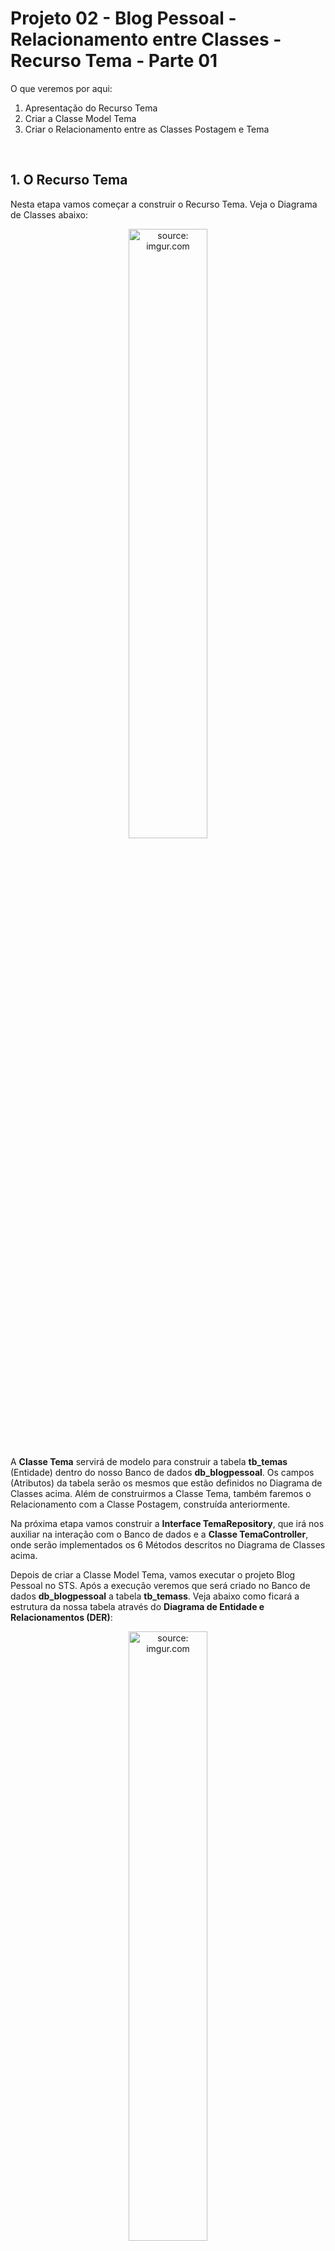 <h1>Projeto 02 - Blog Pessoal - Relacionamento entre Classes - Recurso Tema - Parte 01</h1>

O que veremos por aqui:

1. Apresentação do Recurso Tema
2. Criar a Classe Model Tema
3. Criar o Relacionamento entre as Classes Postagem e Tema

<br />

<h2>1. O Recurso Tema</h2>

Nesta etapa vamos começar a construir o Recurso Tema. Veja o Diagrama de Classes abaixo: 

<div align="center"><img src="https://i.imgur.com/ocn729z.png" title="source: imgur.com" width="50%"/></div>

A **Classe Tema** servirá de modelo para construir a tabela **tb_temas** (Entidade) dentro do nosso Banco de dados **db_blogpessoal**. Os campos (Atributos) da tabela serão os mesmos que estão definidos no Diagrama de Classes acima. Além de construirmos a Classe Tema, também faremos o Relacionamento com a Classe Postagem, construída anteriormente. 

Na próxima etapa vamos construir a **Interface TemaRepository**, que irá nos auxiliar na interação com o Banco de dados e a **Classe TemaController**, onde serão implementados os 6 Métodos descritos no Diagrama de Classes acima.

Depois de criar a Classe Model Tema, vamos executar o projeto Blog Pessoal no STS. Após a execução veremos que será criado no Banco de dados **db_blogpessoal** a tabela **tb_temass**. Veja abaixo como ficará a estrutura da nossa tabela através do **Diagrama de Entidade e Relacionamentos (DER)**:

<div align="center"><img src="https://i.imgur.com/YKdkCyN.png" title="source: imgur.com" width="50%"/></div>

O Dicionário de dados da nossa tabela tb_temass será o seguinte:

| Atributo      | Tipo de dado | Descrição           | Chave |
| ------------- | ------------ | ------------------- | ----- |
| **id**        | bigint       | Identificador único | PK    |
| **descricao** | varchar(255) | Tema  |       |

<br />

| <img src="https://i.imgur.com/vVDBDG0.png" title="source: imgur.com" width="200px"/> | <div align="left"> **ALERTA DE BSM:** *Mantenha a Atenção aos Detalhes ao criar o Recurso Tema. Todas as Camadas (Pacotes: Model, Repository e Controller), já foram criadas no Recurso Postagem.* </div> |
| ------------------------------------------------------------ | ------------------------------------------------------------ |

<br />

| <img src="https://i.imgur.com/RfjtOFi.png" title="source: imgur.com" width="160px"/> | <div align="left"> **DICA:** *Caso você tenha alguma dúvida sobre como criar a Classe, executar o projeto, entre outras, consulte a Documentação do Recurso Postagem.* </div> |
| ------------------------------------------------------------ | ------------------------------------------------------------ |

<br />

<h2>👣 Passo 01 - Criar a Classe Tema na Camada Model</h2>

Agora vamos criar a segunda Classe Model que chamaremos de **Tema**.

1. Clique com o botão direito do mouse sobre o **Pacote Model** (**com.generation.blogpessoal.model**), na Source Folder Principal (**src/main/java**), e clique na opção **New 🡪 Class**
2. Na janela **New Java Class**, no item **Name**, digite o nome da Classe (**Tema**), e na sequência clique no botão **Finish** para concluir.
3. Observe na imagem abaixo que o Pacote **model** agora terá 2 Classes:

<div align="center"><img src="https://i.imgur.com/AOwW48C.png" title="source: imgur.com" /></div>

Agora vamos criar o código da **Classe Model Tema** conforme o código abaixo:

```java
package com.generation.blogpessoal.model;

import jakarta.persistence.Entity;
import jakarta.persistence.GeneratedValue;
import jakarta.persistence.GenerationType;
import jakarta.persistence.Id;
import jakarta.persistence.Table;
import jakarta.validation.constraints.NotNull;

@Entity
@Table(name = "tb_temas")
public class Tema {
	
	@Id
	@GeneratedValue(strategy = GenerationType.IDENTITY)
	private Long id;

	@NotNull(message = "O Atributo Descrição é obrigatório")
	private String descricao;

	public Long getId() {
		return this.id;
	}

	public void setId(Long id) {
		this.id = id;
	}

	public String getDescricao() {
		return this.descricao;
	}

	public void setDescricao(String descricao) {
		this.descricao = descricao;
	}

}
```

Veja na tabela abaixo a conversão de **Tipo de dados Java 🡪 MySQL, de acordo com o que foi definido no Diagrama de Classes acima:**

| Atributo   | Tipo de dado Java                                            | Tipo de dado MySQL |
| ---------- | ------------------------------------------------------------ | ------------------ |
| **id**     | Long | BIGINT             |
| **descricao** | String | VARCHAR(255)       |

Observe que no Atributo **descricao** utilizamos a anotação **@NotNull**, que **não permite que o Atributo seja Nulo, mas permite que ele contenha apenas Espaços em branco**. Você pode configurar uma mensagem para o usuário através do Atributo **message**.

Caso você tenha alguma dúvida, consulte a **Documentação da Classe Postagem**, pois o código da Classe Tema é muito semelhante.

Para concluir, não esqueça de Salvar o código (**File 🡪 Save All**) e verificar se o Projeto está em execução

<br />

<div align="left"><img src="https://i.imgur.com/sv8IEe1.png" title="source: imgur.com" width="25px"/> <a href="https://jakarta.ee/specifications/bean-validation/3.0/apidocs/" target="_blank"><b>Documentação: <i>@NotNull</i></b></a></div>


<br />

<h2>👣 Passo 02 - Executar o projeto e Checar o Banco de dados</h2>

1. Execute o projeto e verifique no **MySQL Workbench** se a tabela **tb_temas** foi criada no Banco de dados **db_blogpessoal**, como mostra a figura abaixo:

<div align="center"><img src="https://i.imgur.com/v9NTzoW.png" title="source: imgur.com" /></div>

<br />

<h2>2. Relacionamento de Classes</h2>

**Mapeamento Objeto-Relacional (ORM)** é o processo de conversão das Classes Java em Tabelas (Entidades) no Banco de dados da aplicação e vice-versa. Em outras palavras, isso nos permite interagir com um Banco de dados Relacional. O **Java Persistence API (JPA)** é uma especificação que define como persistir dados em uma Banco de dados a partir de aplicações Java, sem a necessidade de utilizar código SQL. O foco principal do JPA é a camada **ORM**. O Framework responsável por implementar o ORM no Spring é o **Hibernate**. Para mais detalhes, consulte o Cookbook <a href="03.md" target="_blank"><b>Introdução ao JPA</b></a>.

O **JPA** simplifica o tratamento do modelo de Banco de dados Relacional nos aplicativos Java quando mapeamos cada Tabela para uma única Classe de entidade (Model) e para executar as consultas SQL (INSERT, SELECT, UPDATE e DELETE), o JPA utiliza as **Query Methods**, que são Métodos que fazem o mesmo papel das Queries SQL. 

Da mesma foram que criamos os Relacionamentos entre tabelas no SQL, no JPA, quando estamos trabalhando com um Banco de dados Relacional como o MySQL, também precisamos criar os **Relacionamentos entre as Classes**. A partir do Relacionamento entre as Classes, o **Hibernate** construirá o Relacionamento entre as Tabelas no Banco de dados Relacional. 

Nesta etapa vamos construir o **Relacionamento do Recurso Tema com o Recurso Postagem**. Veja o Diagrama de Classes abaixo: 

<div align="center"><img src="https://i.imgur.com/rE9pUwH.png" title="source: imgur.com" /></div>

<br />

Para construirmos o **Relacionamento entre Classes**, precisamos definir a **Cardinalidade** e a **Direção do Relacionamento**, como veremos a seguir:

<h3>2.1. Direção do Relacionamento</h3>

Quanto ao sentido, podemos definir de uma forma global dois tipos de Relacionamentos:

- **Unidirecional.**
- **Bidirecional.**

Nos **Relacionamentos Unidirecionais**, mapeamos somente uma das entidades  envolvidas no relacionamento. Nestes relacionamentos, temos os conceitos de **Entidade Fonte** e **Entidade Alvo**. A diferença básica é que a **Entidade Fonte** possui o Mapeamento do Relacionamento.

Nos **Relacionamentos Bidirecionais**, as duas entidades são mapeadas e o relacionamento acontece em ambos os sentidos entre as entidades, que se comportam como se existissem dois Relacionamentos Unidirecionais, um para cada entidade envolvida.

Nos Relacionamentos Bidirecionais temos o conceito de **Entidade Proprietária** e **Entidade Inversa**.

- **Entidade Proprietária:** A tabela dessa Entidade será a Proprietária da **Chave Estrangeira - Foreign Key**.
- **Entidade Inversa:** O atributo deve ser anotado e configurado com o comando `mappedBy`.

<br />

<h3>2.2. Cardinalidade de um Relacionamento</h3>

O Mapeamento de uma Entidade é realizado de acordo com a sua Cardinalidade, através das anotações listadas na tabela abaixo:

| Tipo de Relacionamento  |      | Anotação      | Descrição                                                    |
| ----------------------- | :--: | ------------- | ------------------------------------------------------------ |
| Um pra um - 1:1         |  🡪   | `@OneToOne`   | Um Objeto da Classe A se relacionará com apenas um Objeto da Classe B. |
| Um pra muitos - 1:N     |  🡪   | `@OneToMany`  | Um Objeto da Classe A se relacionará com muitos Objetos da Classe B. |
| Muitos pra um - N:1     |  🡪   | `@ManyToOne`  | Muitos Objetos da Classe B se relacionarão com apenas um Objeto da Classe A. Esta anotação é utilizada em conjunto com a anotação `@OneToMany` para criar uma Relação Um para Muitos Bidirecional. |
| Muitos pra muitos - N:M |  🡪   | `@ManyToMany` | Muitos Objetos da Classe A se relacionarão com muitos Objetos da Classe B. |

<br/>

No **Relacionamento Unidirecional**, a anotação é inserida em apenas uma Classe, enquanto no **Relacionamento Bidirecional**, a anotação é inserida em ambas as Classes. No Projeto Blog Pessoal, utilizaremos apenas **Relacionamentos Bidirecionais Um para Muitos**.

Depois de criar o **Relacionamento Bidirecional Um para Muitos entre as Classes Postagem e Tema**, vamos executar o projeto Blog Pessoal no STS. Após executar o projeto, o MySQL criará a Relação entre as tabelas **tb_postagens** e **tb_temas** Unidirecional, porque não existe Relação Bidirecional no SQL. Veja abaixo como ficará a estrutura da nossa tabela através do **Diagrama de Entidade e Relacionamentos (DER)** abaixo:

<div align="center"><img src="https://i.imgur.com/73XEIxe.png" title="source: imgur.com" /></div>

Como o JPA faz o mapeamento das Tabelas em Objetos, caso o Relacionamento Bidirecional esteja habilitado, a Relação funcionará independente do Banco de Dados ser Unidirecional. 

<br />

<h2>👣 Passo 01 - Criar a Relação ManytoOne na Classe Postagem</h2>

A Classe Postagem será o lado N:1 da Relação Bidirecional, ou seja, **Muitas Postagens podem ter apenas Um Tema**. Para criar a Relação vamos inserir depois do último Atributo da Classe Postagem (data), as 3 linhas destacadas em vermelho na figura abaixo:

<div align="left"><img src="https://i.imgur.com/gbRGmVG.png" title="source: imgur.com" /></div>

**Linha 37:** A anotação **@ManyToOne** indica que a Classe Postagem será o lado N:1 e terá um **Objeto da Classe Tema**, que no modelo Relacional será a **Chave Estrangeira na Tabela tb_postagens (tema_id)**.

**Linha 38:** A anotação **@JsonIgnoreProperties** indica que uma parte do JSON será ignorado, ou seja, como a Relação entre as Classes será do tipo Bidirecional, ao listar o Objeto Postagem numa consulta, por exemplo, o Objeto Tema, que será criado na linha 39, será exibido como um **"Sub Objeto"** do Objeto Postagem, como mostra a figura abaixo, devido ao Relacionamento que foi criado.

```json
{
	"id": 1,
	"titulo": "Título da Postagem 01",
	"texto": "Texto da postagem 01",
	"data": "2022-05-02T09:27:11.2221618",
	"tema": {
		"id": 1,
		"descricao": "Tema 01"
	}
}
```

Ao exibir o Objeto Tema, o Objeto Postagem será exibido novamente e na sequência Tema será exibido novamente, criando um looping infinito dentro do JSON, devido a relação Bidirecional. Para impedir o looping infinito e o travamento da nossa aplicação (Vide a imagem abaixo com o erro que será exibido no Insomnia), utilizamos anotação **@JsonIgnoreProperties** para exibir o Objeto da Classe Postagem apenas uma vez, interrompendo a repetição. 

<div align="center"><img src="https://i.imgur.com/LChpd5m.png" title="source: imgur.com" /></div>

**Linha 39:** Será criado um Objeto da Classe Tema, que receberá os dados do Tema associado ao Objeto da Classe Postagem. Este Objeto representa a Chave Estrangeira da Tabela **tb_postagens (tema_id)**.

Depois do último Método Set, vamos acrescentar os Métodos Get e Set para o novo Atributo que foi adicionado na Classe Postagem:

1. Posicione o cursor no final dos Métodos Get e Set criados anteriormente, como mostra a  imagem abaixo:

<div align="center"><img src="https://i.imgur.com/ApwOACH.png" title="source: imgur.com" /></div>

2. No menu **Source**, clique na opção **Generate Getters and Setters...**

<div align="center"><img src="https://i.imgur.com/FcDinZ2.png" title="source: imgur.com" /></div>

3. Na tela **Generate Getters and Setters**, clique no botão **Select All** para selecionar todos os Atributos e clique no botão **Generate**.

<div align="center"><img src="https://i.imgur.com/5H4Jlwq.png" title="source: imgur.com" /></div>

4. Os dois Métodos gerados ficarão semelhantes a imagem abaixo, posicionados no final dos demais Métodos Get e Set gerados na construção da Classe:

<div align="center"><img src="https://i.imgur.com/ZwQXovM.png" title="source: imgur.com" /></div>

Depois de Criar o Relacionamento, observe que foram importados mais 2 pacotes, como mostra a imagem abaixo (indicados pelas Setas vermelhas):

<div align="left"><img src="https://i.imgur.com/JvPhiqK.png" title="source: imgur.com" /></div>

Para concluir, não esqueça de Salvar o código (**File 🡪 Save All**) e verificar se o Projeto está em execução.

<br />

| <img src="https://i.imgur.com/vVDBDG0.png" title="source: imgur.com" width="150px"/> | <div align="left"> **ALERTA DE BSM:** *Mantenha a Atenção aos Detalhes ao criar o Relacionamento entre as Classes. Um erro muito comum é não criar os Métodos Get e Set para o novo Atributo que foi criado no Relacionamento.* </div> |
| ------------------------------------------------------------ | ------------------------------------------------------------ |

<br />

| <img src="https://i.imgur.com/RfjtOFi.png" title="source: imgur.com" width="100px"/> | <div align="left"> **DICA:** *Toda vez que você adicionar um novo Atributo na sua Classe, não esqueça de criar os Métodos GET e SET do Atributo. Caso contrário, você não conseguirá visualizar ou atualizar os dados do Atributo.* </div> |
| ------------------------------------------------------------ | ------------------------------------------------------------ |

<br />

<div align="left"><img src="https://i.imgur.com/sv8IEe1.png" title="source: imgur.com" width="25px"/> <a href="https://jakarta.ee/specifications/persistence/3.0/apidocs/jakarta.persistence/jakarta/persistence/manytoone" target="_blank"><b>Documentação: <i>@ManyToOne</i></b></a></div>

<div align="left"><img src="https://i.imgur.com/sv8IEe1.png" title="source: imgur.com" width="25px"/> <a href="https://fasterxml.github.io/jackson-annotations/javadoc/2.6/com/fasterxml/jackson/annotation/JsonIgnoreProperties.html" target="_blank"><b>Documentação: <i>@JsonIgnoreProperties</i></b></a></div>

<br />

<div align="left"><img src="https://i.imgur.com/JACNZiR.png" title="source: imgur.com" width="25px"/> <a href="https://github.com/conteudoGeneration/backend_blog_pessoal/blob/09-blog_pessoal_relacionamento_01/blogpessoal/src/main/java/com/generation/blogpessoal/model/Postagem.java" target="_blank"><b>Código fonte da Classe Postagem</b></a></div>

<br />

<h2>👣 Passo 02 - Criar a Relação OneToMany na Classe Tema</h2>

A Classe Tema será o lado 1:N, ou seja, **Um Tema pode ter Muitas Postagens**. Para criar a Relação vamos inserir depois do último Atributo da Classe Tema (descricao), as linhas abaixo, destacadas em vermelho na figura abaixo:

<div align="left"><img src="https://i.imgur.com/4Lc613l.png" title="source: imgur.com" /></div>

**Linha 28:** A anotação **@OneToMany** indica que a Classe Tema será o lado 1:N e terá **uma Collection List contendo Objetos da Classe Postagem**. Como a Relação entre as Classes será Bidirecional, a Collection List trará a lista com todos os Objetos da Classe Postagem relacionados com cada Objeto da Classe Tema. Como a Classe Tema será a **Classe Proprietária** da Relação, precisamos adicionar alguns parâmetros:

- **fetch:** A propriedade **fetch** define a estratégia de busca e carregamento dos dados das entidades relacionadas  durante uma busca. Ao trabalhar com um ORM como o Hibernate, a busca e carregamento de dados pode ser classificada em dois tipos: **Eager** (ansiosa) e **Lazy** (preguiçosa).

- **FetchType.LAZY:** No projeto Blog Pessoal utilizaremos o tipo LAZY (preguiçosa), ou seja, ao carregarmos os dados de uma Postagem, ele não carregará os dados do Tema associado a cada Postagem até que os dados sejam solicitados.

| <img src="https://i.imgur.com/RfjtOFi.png" title="source: imgur.com" width="80px"/> | <div align="left"> **DICA:** *Consulte o <a href="#anexo2">Anexo II</a> para conhecer outras configurações para a propriedade fetch.* </div> |
| ------------------------------------------------------------ | ------------------------------------------------------------ |

- **mappedBy:** Uma vez que definimos o lado Proprietário do Relacionamento (Classe Tema), o Hibernate já possui todas as informações necessárias para mapear o relacionamento em nosso Banco de dados, criar a Chave Estrangeira e o Relacionamento propriamente dito. Para tornar essa associação Bidirecional no modelo Orientado a Objetos, informamos no parâmetro **mappedBy** o nome do Atributo da Classe Proprietária (Tema), que foi criado na Classe filha **Postagem (Tema tema)**, que será o Objeto de referência na Relação. 

- **cascade:** Os relacionamentos de entidade geralmente dependem da existência de outra entidade, por exemplo, o relacionamento **Tema 🡪 Postagem**. Sem o Tema, a entidade Postagem não tem nenhum significado próprio. Quando excluímos a entidade Tema, nossa entidade Postagem também deve ser excluída. **"Cascatear" (cascade)**, é a maneira de conseguir isso. Quando executamos alguma ação na entidade de destino (Tema), a mesma ação será aplicada à entidade associada (Postagem). 
- **CascadeType.REMOVE:** Quando um Objeto da Classe Tema for apagado, todos os Objetos da Classe Postagem associados ao Tema apagado, também serão apagados. O Inverso não é verdadeiro.

| <img src="https://i.imgur.com/RfjtOFi.png" title="source: imgur.com" width="80px"/> | <div align="left"> **DICA:** *Consulte o <a href="#anexo3">Anexo III</a> para conhecer outras configurações para a propriedade cascade.* </div> |
| ------------------------------------------------------------ | ------------------------------------------------------------ |

**Linha 29:** A anotação **@JsonIgnoreProperties** indica que uma parte do JSON será ignorado, ou seja, assim como fizemos na Classe Postagem, também faremos na Classe Tema para impedir o looping infinito.

**Linha 30:** Será criada uma Collection List contendo Objetos da Classe Postagem, que receberá todos os Objetos da  Classe Postagem associadas a cada Objeto da Classe Tema. 

Depois do último Método Set, vamos acrescentar os Métodos Get e Set para o novo Atributo que foi adicionado na Classe Postagem:

1. Posicione o cursor no final dos Métodos Get e Set criados anteriormente, como mostra a imagem abaixo:

<div align="center"><img src="https://i.imgur.com/45901R5.png" title="source: imgur.com" /></div>

2. No menu **Source**, clique na opção **Generate Getters and Setters...**

<div align="center"><img src="https://i.imgur.com/FcDinZ2.png" title="source: imgur.com" /></div>

3. Na tela **Generate Getters and Setters**, clique no botão **Select All** para selecionar todos os Atributos e clique no botão **Generate**.

<div align="center"><img src="https://i.imgur.com/0IIisPP.png" title="source: imgur.com" /></div>

4. Os dois Métodos gerados ficarão semelhantes a imagem abaixo, posicionados no final dos demais Métodos Get e Set gerados na construção da Classe:

<div align="center"><img src="https://i.imgur.com/7gqQMnR.png" title="source: imgur.com" /></div>

Depois de Criar o Relacionamento, observe que foram importados mais 4 pacotes, como mostra a imagem abaixo (indicados pelas Setas vermelhas):

<div align="left"><img src="https://i.imgur.com/o8gTPCa.png" title="source: imgur.com" /></div>

Para concluir, não esqueça de Salvar o código (**File 🡪 Save All**) e verificar se o Projeto está em execução.

<br />

| <img src="https://i.imgur.com/vVDBDG0.png" title="source: imgur.com" width="150px"/> | <div align="left"> **ALERTA DE BSM:** *Mantenha a Atenção aos Detalhes ao criar o Relacionamento entre as Classes. Um erro muito comum é não criar os Métodos Get e Set para o novo Atributo que foi criado no Relacionamento.* </div> |
| ------------------------------------------------------------ | ------------------------------------------------------------ |

<br />

| <img src="https://i.imgur.com/RfjtOFi.png" title="source: imgur.com" width="100px"/> | <div align="left"> **DICA:** *Toda vez que você adicionar um novo Atributo na sua Classe, não esqueça de criar os Métodos GET e SET do Atributo. Caso contrário, você não conseguirá visualizar ou atualizar os dados do Atributo.* </div> |
| ------------------------------------------------------------ | ------------------------------------------------------------ |

<br />

<div align="left"><img src="https://i.imgur.com/sv8IEe1.png" title="source: imgur.com" width="25px"/> <a href="https://jakarta.ee/specifications/persistence/3.0/apidocs/jakarta.persistence/jakarta/persistence/onetomany" target="_blank"><b>Documentação: <i>@OneToMany</i></b></a></div>

<br />

<div align="left"><img src="https://i.imgur.com/JACNZiR.png" title="source: imgur.com" width="25px"/> <a href="https://github.com/conteudoGeneration/backend_blog_pessoal/blob/09-blog_pessoal_relacionamento_01/blogpessoal/src/main/java/com/generation/blogpessoal/model/Tema.java" target="_blank"><b>Código fonte da Classe Tema</b></a></div>


<br />

<h2>👣 Passo 03 - Executar o projeto e Checar o Banco de dados</h2>

1. Execute o projeto e observe o Console do STS
1. No Console do STS, serão exibidas as linhas abaixo, indicando que a Tabela **tb_temas** e o Relacionamento com a Tabela **tb_postagens** foram criados:

<div align="left"><img src="https://i.imgur.com/pgqWLGQ.png" title="source: imgur.com" /></div>

1. Após a aplicação inicializar, verifique no **MySQL Workbench** se a **Chave Estrangeira (tema_id)** foi criada na Tabela **tb_Postagens**, no Banco de dados **db_blogpessoal**, como mostra a figura abaixo:

<div align="center"><img src="https://i.imgur.com/tFAl0La.png" title="source: imgur.com" /></div>

<br />

Na sequência, vamos implementar a Interface TemaRepository, a Classe TemaController e atualizar a Classe Postagem Controller.

<br />

<h2 id="anexo1">Anexo I - Principais Mensagens de Erro</h2>

| Erro                        | Descrição                                                    |
| --------------------------- | ------------------------------------------------------------ |
| ***BeanCreationException*** | Ao criar o Relacionamento Bidirecional, você criou apenas um lado da Relação (**@OneToMany**). Faltou criar o outro lado da Relação (**@ManyToOne**).<br />**Exemplo:** <br/>Habilitou o Relacionamento na Classe Tema, mas não habilitou na Classe Postagem. |

<br />

<h2 id="anexo2">Anexo II - Tipos de Fetch</h2>

| Tipo      | Descrição                                                    |
| --------- | ------------------------------------------------------------ |
| **EAGER** | A estratégia EAGER diz ao Hibernate para obter todas as entidades relacionadas com a consulta inicial, ou seja, ao carregarmos os dados de uma Entidade, ele também carregará os dados de todas as Entidades associadas e armazenará na memória. |
| **LAZY**  | A estratégia LAZY diz ao Hibernate para obter todas as entidades relacionadas somente quando for necessário, ou seja, ao carregarmos os dados de uma Entidade, ele não carregará os dados de todas as Entidades associadas até precisarmos destes dados. A estratégia LAZY é a estratégia padrão do Hibernate. |

<br />

<div align="left"><img src="https://i.imgur.com/JSfXyzm.png" title="source: imgur.com" width="30px"/> <a href="https://docs.oracle.com/javaee/7/api/javax/persistence/FetchType.html" target="_blank"><b>Documentação: <i>FetchType</i></b></a></div>

<br />

<h2 id="anexo3">Anexo III - Tipos de Cascade</h2>

| Tipo        | Descrição                                                    |
| ----------- | ------------------------------------------------------------ |
| **PERSIST** | Ele propaga a operação de persistir um objeto **Pai** para um objeto **Filho**, assim quando salvar a Entidade Cliente, também será salvo todas as Entidades Telefone associadas. |
| **MERGE**   | Ele propaga a operação de atualização de um objeto **Pai** para um objeto **Filho**, assim quando atualizadas as informações da Entidade Cliente, também  será atualizado no banco de dados todas as informações das Entidades  Telefone associadas. |
| **REMOVE**  | Ele propaga a operação de remoção de um objeto **Pai** para um objeto **Filho**, assim quando remover a Entidade Cliente, também será removida todas as entidades Telefone associadas. |
| **REFRESH** | Ele propaga a operação de recarregar de um objeto **Pai** para um objeto **Filho**, assim, quando houver atualização no banco de dados na Entidade Cliente, todas as entidades Telefone associadas serão recarregadas do banco de  dados. |
| **ALL**     | Corresponde a todas as operações acima (MERGE, PERSIST, REFRESH e REMOVE). |
| **DETACH**  | A operação de desanexação remove a entidade do contexto persistente.  Quando usamos CascaseType.DETACH, a entidade filha também é removida do contexto persistente |

<br />

<div align="left"><img src="https://i.imgur.com/JSfXyzm.png" title="source: imgur.com" width="30px"/> <a href="https://docs.oracle.com/javaee/7/api/javax/persistence/CascadeType.html" target="_blank"><b>Documentação: <i>CascadeType</i></b></a></div>


<br />

<div align="left"><img src="https://i.imgur.com/JACNZiR.png" title="source: imgur.com" width="25px"/> <a href="https://github.com/conteudoGeneration/backend_blog_pessoal/tree/09-blog_pessoal_relacionamento_01" target="_blank"><b>Código fonte do Projeto</b></a></div>

<br /><br />

<div align="left"><a href="README.md"><img src="https://i.imgur.com/XMgF3gl.png" title="source: imgur.com" width="3%"/>Voltar</a></div>
